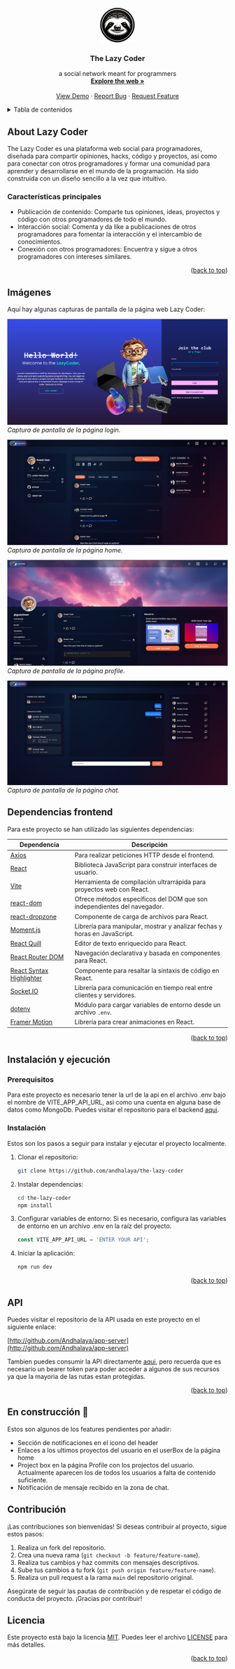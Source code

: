 
<a name="readme-top"></a>
<!-- PROJECT LOGO -->
<br />
<div align="center">
  <a href="https://github.com/othneildrew/Best-README-Template">
    <img src="public/icon.png" alt="Logo" width="80" height="80">
  </a>

  <h3 align="center">The Lazy Coder</h3>

  <p align="center">
    a social network meant for programmers
    <br />
    <a href="https://the-lazy-coder.netlify.app"><strong>Explore the web »</strong></a>
    <br />
    <br />
    <a href="https://github.com/andhalaya">View Demo</a>
    ·
    <a href="https://github.com/andhalaya">Report Bug</a>
    ·
    <a href="https://github.com/andhalaya">Request Feature</a>
  </p>
</div>



<!-- TABLE OF CONTENTS -->
<details>
  <summary>Tabla de contenidos</summary>
  <ol>
    <li>
      <a href="#about-the-project">About Lazy Coder</a>
      <ul>
        <li><a href="#caracteristicas">Caracteristicas principales</a></li>
      </ul>
    </li>
    <li>
      <a href="#imagenes">Imagenes</a>
    </li>
    <li><a href="#dependencias">Dependencias frontend</a></li>
    <li>
        <a href="#instalacionyejecucion">Instalación y ejecución</a>
        <ul>
        <li><a href="#prerequisitos">Prerequisitos</a></li>
        <li><a href="#instalación">Instalación</a></li>
        </ul>
    </li>
    <li><a href="#api">Api</a></li>
    <li><a href="#contribucion">Contribuciones</a></li>
    <li><a href="#licencia">Licencia</a></li>
  </ol>
</details>



<!-- ABOUT THE PROJECT -->
## About Lazy Coder

The Lazy Coder es una plataforma web social para programadores, diseñada para compartir opiniones, hacks, código y proyectos, así como para conectar con otros programadores y formar una comunidad para aprender y desarrollarse en el mundo de la programación.
Ha sido construida con un diseño sencillo a la vez que intuitivo.

### Características principales
* Publicación de contenido: Comparte tus opiniones, ideas, proyectos y código con otros programadores de todo el mundo.
* Interacción social: Comenta y da like a publicaciones de otros programadores para fomentar la interacción y el intercambio de conocimientos.
* Conexión con otros programadores: Encuentra y sigue a otros programadores con intereses similares.

<p align="right">(<a href="#readme-top">back to top</a>)</p>

## Imágenes 

Aquí hay algunas capturas de pantalla de la página web Lazy Coder:

![Captura de pantalla 1](/public/login-page.png)
_Captura de pantalla de la página login._

![Captura de pantalla 2](/public/home-page.png)
_Captura de pantalla de la página home._

![Captura de pantalla 3](/public/profile-page.png)
_Captura de pantalla de la página profile._

![Captura de pantalla 3](/public/chat.png)
_Captura de pantalla de la página chat._

## Dependencias frontend

Para este proyecto se han utilizado las siguientes dependencias:



| Dependencia               | Descripción                                                                                   |
|---------------------------|-----------------------------------------------------------------------------------------------|
| [Axios](https://github.com/axios/axios)                    | Para realizar peticiones HTTP desde el frontend.                                                |
| [React](https://reactjs.org/)                              | Biblioteca JavaScript para construir interfaces de usuario.                                      |
| [Vite](https://vitejs.dev/)                                | Herramienta de compilación ultrarrápida para proyectos web con React.                            |
| [react-dom](https://reactjs.org/docs/react-dom.html)       | Ofrece métodos específicos del DOM que son independientes del navegador.                         |
| [react-dropzone](https://github.com/react-dropzone/react-dropzone) | Componente de carga de archivos para React.                                                   |
| [Moment.js](https://momentjs.com/)                        | Librería para manipular, mostrar y analizar fechas y horas en JavaScript.                         |
| [React Quill](https://github.com/zenoamaro/react-quill)    | Editor de texto enriquecido para React.                                                        |
| [React Router DOM](https://reactrouter.com/web/guides/quick-start) | Navegación declarativa y basada en componentes para React.                                      |
| [React Syntax Highlighter](https://github.com/react-syntax-highlighter/react-syntax-highlighter) | Componente para resaltar la sintaxis de código en React.                                   |
| [Socket.IO](https://socket.io/)                            | Librería para comunicación en tiempo real entre clientes y servidores.                            |
| [dotenv](https://github.com/motdotla/dotenv)              | Módulo para cargar variables de entorno desde un archivo `.env`.                                   |
| [Framer Motion](https://www.framer.com/motion/)            | Librería para crear animaciones en React.                                                        |


<p align="right">(<a href="#readme-top">back to top</a>)</p>



<!-- GETTING STARTED -->
## Instalación y ejecución

### Prerequisitos
Para este proyecto es necesario tener la url de la api en el archivo .env bajo el nombre de VITE_APP_API_URL, asi como una cuenta en alguna base de datos como MongoDb. Puedes visitar el repositorio para el backend [aqui](https://github.com/Andhalaya/app-server). 

### Instalación

Estos son los pasos a seguir para instalar y ejecutar el proyecto localmente. 

1. Clonar el repositorio:
    ```bash
   git clone https://github.com/andhalaya/the-lazy-coder
2. Instalar dependencias:
   ```sh
   cd the-lazy-coder
   npm install
   ```
3. Configurar variables de entorno: Si es necesario, configura las variables de entorno en un archivo .env en la raíz del proyecto.
    ```js
    const VITE_APP_API_URL = 'ENTER YOUR API';
    ```
   
4. Iniciar la aplicación:
   ```sh
   npm run dev
   ```

<p align="right">(<a href="#readme-top">back to top</a>)</p>

<!-- api -->
## API

Puedes visitar el repositorio de la API usada en este proyecto en el siguiente enlace:

[http://github.com/Andhalaya/app-server](http://github.com/Andhalaya/app-server)

Tambien puedes consumir la API directamente [aqui](https://app-server-production-1cf6.up.railway.app), pero recuerda que es necesario un bearer token para poder acceder a algunos de sus recursos ya que la mayoria de las rutas estan protegidas. 

<p align="right">(<a href="#readme-top">back to top</a>)</p>

## En construcción 🚧

Estos son algunos de los features pendientes por añadir:
* Sección de notificaciones en el icono del header
* Enlaces a los ultimos proyectos del usuario en el userBox de la página home
* Project box en la página Profile con los projectos del usuario. Actualmente aparecen los de todos los usuarios a falta de contenido suficiente.
* Notificación de mensaje recibido en la zona de chat.

<!-- CONTRIBUTING -->
## Contribución

¡Las contribuciones son bienvenidas! Si deseas contribuir al proyecto, sigue estos pasos:

1. Realiza un fork del repositorio.
2. Crea una nueva rama (`git checkout -b feature/feature-name`).
3. Realiza tus cambios y haz commits con mensajes descriptivos.
4. Sube tus cambios a tu fork (`git push origin feature/feature-name`).
5. Realiza un pull request a la rama `main` del repositorio original.

Asegúrate de seguir las pautas de contribución y de respetar el código de conducta del proyecto. ¡Gracias por contribuir!

## Licencia

Este proyecto está bajo la licencia [MIT](https://opensource.org/licenses/MIT). Puedes leer el archivo [LICENSE](LICENSE) para más detalles.

<p align="right">(<a href="#readme-top">back to top</a>)</p>
